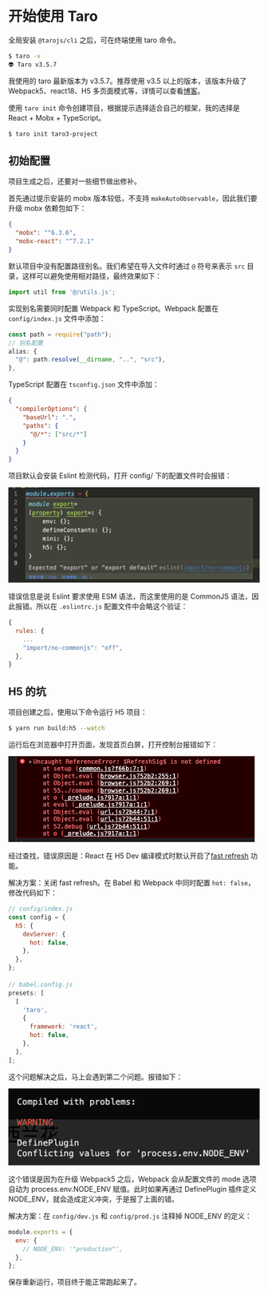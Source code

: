 # 开始使用 Taro

全局安装 `@tarojs/cli` 之后，可在终端使用 taro 命令。

```sh
$ taro -v
👽 Taro v3.5.7
```

我使用的 taro 最新版本为 v3.5.7。推荐使用 v3.5 以上的版本，该版本升级了 Webpack5、react18、H5 多页面模式等，详情可以查看[博客](https://taro-docs.jd.com/blog/2022/07/26/Taro-3.5)。

使用 `taro init` 命令创建项目，根据提示选择适合自己的框架，我的选择是 React + Mobx + TypeScript。

```sh
$ taro init taro3-project
```

## 初始配置

项目生成之后，还要对一些细节做出修补。

首先通过提示安装的 mobx 版本较低，不支持 `makeAutoObservable`，因此我们要升级 mobx 依赖包如下：

```json
{
  "mobx": "^6.3.6",
  "mobx-react": "^7.2.1"
}
```

默认项目中没有配置路径别名。我们希望在导入文件时通过 `@` 符号来表示 `src` 目录，这样可以避免使用相对路径，最终效果如下：

```js
import util from '@/utils.js';
```

实现别名需要同时配置 Webpack 和 TypeScript。Webpack 配置在 `config/index.js` 文件中添加：

```js
const path = require("path");
// 别名配置
alias: {
  "@": path.resolve(__dirname, "..", "src"),
},
```

TypeScript 配置在 `tsconfig.json` 文件中添加：

```json
{
  "compilerOptions": {
    "baseUrl": ".",
    "paths": {
      "@/*": ["src/*"]
    }
  }
}
```

项目默认会安装 Eslint 检测代码，打开 config/ 下的配置文件时会报错：

![](../images/2022-11-17-18-36-56.png)

错误信息是说 Eslint 要求使用 ESM 语法，而这里使用的是 CommonJS 语法，因此报错。所以在 `.eslintrc.js` 配置文件中会略这个验证：

```js
{
  rules: {
    ...
    "import/no-commonjs": "off",
  },
}
```

## H5 的坑

项目创建之后，使用以下命令运行 H5 项目：

```sh
$ yarn run build:h5 --watch
```

运行后在浏览器中打开页面，发现首页白屏，打开控制台报错如下：

![](../images/2022-11-17-15-45-24.png)

经过查找，错误原因是：React 在 H5 Dev 编译模式时默认开启了[fast refresh](https://github.com/facebook/react/issues/16604#issuecomment-528663101) 功能。

解决方案：关闭 fast refresh。在 Babel 和 Webpack 中同时配置 `hot: false`，修改代码如下：

```js
// config/index.js
const config = {
  h5: {
    devServer: {
      hot: false,
    },
  },
};

// babel.config.js
presets: [
  [
    'taro',
    {
      framework: 'react',
      hot: false,
    },
  ],
];
```

这个问题解决之后，马上会遇到第二个问题。报错如下：

![](../images/2022-11-17-15-59-52.png)

这个错误是因为在升级 Webpack5 之后，Webpack 会从配置文件的 mode 选项自动为 process.env.NODE_ENV 赋值。此时如果再通过 DefinePlugin 插件定义 NODE_ENV，就会造成定义冲突，于是报了上面的错。

解决方案：在 `config/dev.js` 和 `config/prod.js` 注释掉 NODE_ENV 的定义：

```js
module.exports = {
  env: {
    // NODE_ENV: '"production"',
  },
};
```

保存重新运行，项目终于能正常跑起来了。
